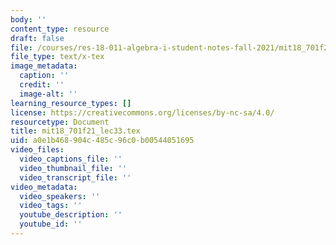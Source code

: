 ```yaml
---
body: ''
content_type: resource
draft: false
file: /courses/res-18-011-algebra-i-student-notes-fall-2021/mit18_701f21_lec33.tex
file_type: text/x-tex
image_metadata:
  caption: ''
  credit: ''
  image-alt: ''
learning_resource_types: []
license: https://creativecommons.org/licenses/by-nc-sa/4.0/
resourcetype: Document
title: mit18_701f21_lec33.tex
uid: a0e1b468-904c-485c-96c0-b00544051695
video_files:
  video_captions_file: ''
  video_thumbnail_file: ''
  video_transcript_file: ''
video_metadata:
  video_speakers: ''
  video_tags: ''
  youtube_description: ''
  youtube_id: ''
---
```

